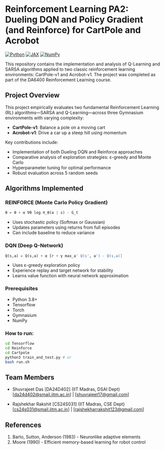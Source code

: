 # Reinforcement Learning PA2: Dueling DQN and Policy Gradient (and Reinforce) for CartPole and Acrobot

[![Python](https://img.shields.io/badge/Python-3.8%2B-blue)](https://www.python.org/)
[![JAX](https://img.shields.io/badge/JAX-0.4.1-orange)](https://github.com/google/jax)
[![NumPy](https://img.shields.io/badge/NumPy-1.22.0-blue)](https://numpy.org/)

This repository contains the implementation and analysis of Q-Learning and SARSA algorithms applied to two classic reinforcement learning environments: CartPole-v1 and Acrobot-v1. The project was completed as part of the DA6400 Reinforcement Learning course.

## Project Overview
This project empirically evaluates two fundamental Reinforcement Learning (RL) algorithms—SARSA and Q-Learning—across three Gymnasium environments with varying complexity:
- **CartPole-v1**: Balance a pole on a moving cart
- **Acrobot-v1**: Drive a car up a steep hill using momentum

Key contributions include:
- Implementation of both Dueling DQN and Reinforce approaches
- Comparative analysis of exploration strategies: ε-greedy and Monte Carlo
- Hyperparameter tuning for optimal performance
- Robust evaluation across 5 random seeds

## Algorithms Implemented

### REINFORCE (Monte Carlo Policy Gradient)
```python
θ ← θ + α ∇θ log π_θ(a | s) · G_t
```
- Uses stochastic policy (Softmax or Gaussian)  
- Updates parameters using returns from full episodes  
- Can include baseline to reduce variance  

### DQN (Deep Q-Network)
```python
Q(s,a) ← Q(s,a) + α [r + γ max_a' Q(s', a') - Q(s,a)]
```
- Uses ε-greedy exploration policy  
- Experience replay and target network for stability  
- Learns value function with neural network approximation  


### Prerequisites
- Python 3.8+
- Tensorflow
- Torch
- Gymnasium
- NumPy

### How to run:
```bash
cd Tensorflow
cd Reinforce
cd Cartpole
python3 train_and_test.py # or
bash run.sh
```

## Team Members
- Shuvrajeet Das [DA24D402] (IIT Madras, DSAI Dept)  
  [da24d402@smail.iitm.ac.in] | [shuvrajeet17@gmail.com]

- Rajshekhar Rakshit [CS24S031]  (IIT Madras, CSE Dept)  
  [cs24s031@smail.iitm.ac.in] | [rajshekharrakshit123@gmail.com]

## References
1. Barto, Sutton, Anderson (1983) - Neuronlike adaptive elements
2. Moore (1990) - Efficient memory-based learning for robot control
